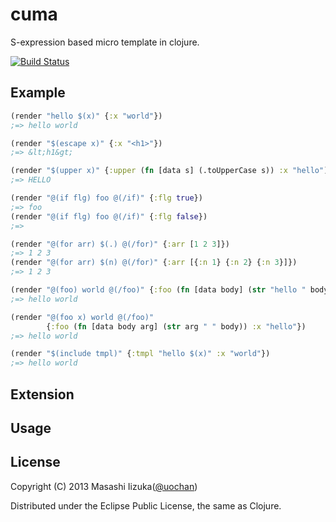 # cuma

S-expression based micro template in clojure.

[![Build Status](https://travis-ci.org/liquidz/cuma.png?branch=master)](https://travis-ci.org/liquidz/cuma)

## Example

```clojure
(render "hello $(x)" {:x "world"})
;=> hello world

(render "$(escape x)" {:x "<h1>"})
;=> &lt;h1&gt;

(render "$(upper x)" {:upper (fn [data s] (.toUpperCase s)) :x "hello")
;=> HELLO

(render "@(if flg) foo @(/if)" {:flg true})
;=> foo
(render "@(if flg) foo @(/if)" {:flg false})
;=>

(render "@(for arr) $(.) @(/for)" {:arr [1 2 3]})
;=> 1 2 3
(render "@(for arr) $(n) @(/for)" {:arr [{:n 1} {:n 2} {:n 3}]})
;=> 1 2 3

(render "@(foo) world @(/foo)" {:foo (fn [data body] (str "hello " body))})
;=> hello world

(render "@(foo x) world @(/foo)"
        {:foo (fn [data body arg] (str arg " " body)) :x "hello"})
;=> hello world

(render "$(include tmpl)" {:tmpl "hello $(x)" :x "world"})
;=> hello world
```

## Extension


## Usage

## License

Copyright (C) 2013 Masashi Iizuka([@uochan](http://twitter.com))

Distributed under the Eclipse Public License, the same as Clojure.

